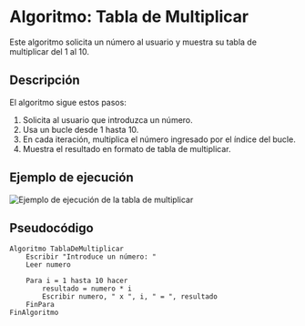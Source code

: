 # Algoritmo: Tabla de Multiplicar

Este algoritmo solicita un número al usuario y muestra su tabla de multiplicar del 1 al 10.

## Descripción

El algoritmo sigue estos pasos:

1. Solicita al usuario que introduzca un número.
2. Usa un bucle desde 1 hasta 10.
3. En cada iteración, multiplica el número ingresado por el índice del bucle.
4. Muestra el resultado en formato de tabla de multiplicar.

## Ejemplo de ejecución

![Ejemplo de ejecución de la tabla de multiplicar](TablaDeMultiplicar.png)

## Pseudocódigo

```pseudocode
Algoritmo TablaDeMultiplicar
    Escribir "Introduce un número: "
    Leer numero

    Para i = 1 hasta 10 hacer
        resultado = numero * i
        Escribir numero, " x ", i, " = ", resultado
    FinPara
FinAlgoritmo

